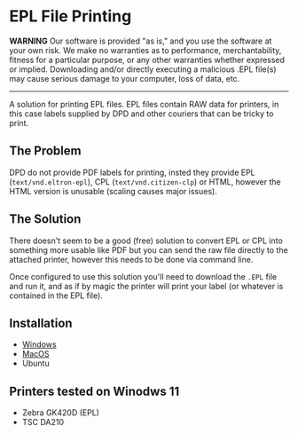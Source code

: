 # EPL File Printing

**WARNING** Our software is provided "as is," and you use the software at your own risk. We make no warranties as to performance, merchantability, fitness for a particular purpose, or any other warranties whether expressed or implied. Downloading and/or directly executing a malicious .EPL file(s) may cause serious damage to your computer, loss of data, etc.

---

A solution for printing EPL files. EPL files contain RAW data for printers, in this case labels supplied by DPD and other couriers that can be tricky to print.

## The Problem

DPD do not provide PDF labels for printing, insted they provide EPL (`text/vnd.eltron-epl`), CPL (`text/vnd.citizen-clp`) or HTML, however the HTML version is unusable (scaling causes major issues).

## The Solution

There doesn't seem to be a good (free) solution to convert EPL or CPL into something more usable like PDF but you can send the raw file directly to the attached printer, however this needs to be done via command line.

Once configured to use this solution you'll need to download the `.EPL` file and run it, and as if by magic the printer will print your label (or whatever is contained in the EPL file).

## Installation

- [Windows](README.windows.md)
- [MacOS](README.macos.md)
- Ubuntu

## Printers tested on Winodws 11

- Zebra GK420D (EPL)
- TSC DA210
